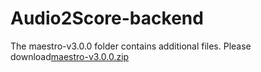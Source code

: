 # Audio2Score-backend

The maestro-v3.0.0 folder contains additional files. Please download[maestro-v3.0.0.zip](https://magenta.withgoogle.com/datasets/maestro#how-to-cite)
